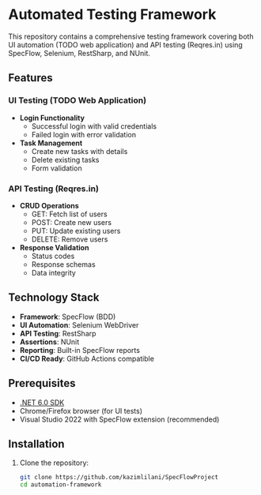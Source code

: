 # Automated Testing Framework

This repository contains a comprehensive testing framework covering both UI automation (TODO web application) and API testing (Reqres.in) using SpecFlow, Selenium, RestSharp, and NUnit.

## Features

### UI Testing (TODO Web Application)
- **Login Functionality**
  - Successful login with valid credentials
  - Failed login with error validation
- **Task Management**
  - Create new tasks with details
  - Delete existing tasks
  - Form validation

### API Testing (Reqres.in)
- **CRUD Operations**
  - GET: Fetch list of users
  - POST: Create new users
  - PUT: Update existing users
  - DELETE: Remove users
- **Response Validation**
  - Status codes
  - Response schemas
  - Data integrity

## Technology Stack
- **Framework**: SpecFlow (BDD)
- **UI Automation**: Selenium WebDriver
- **API Testing**: RestSharp
- **Assertions**: NUnit
- **Reporting**: Built-in SpecFlow reports
- **CI/CD Ready**: GitHub Actions compatible

## Prerequisites
- [.NET 6.0 SDK](https://dotnet.microsoft.com/download)
- Chrome/Firefox browser (for UI tests)
- Visual Studio 2022 with SpecFlow extension (recommended)

## Installation
1. Clone the repository:
   ```bash
   git clone https://github.com/kazimlilani/SpecFlowProject
   cd automation-framework
